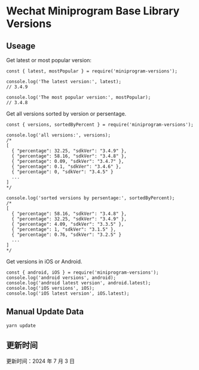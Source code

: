 
# Wechat Miniprogram Base Library Versions

## Useage

Get latest or most popular version:

```;
const { latest, mostPopular } = require('miniprogram-versions');

console.log('The latest version:', latest);
// 3.4.9

console.log('The most popular version:', mostPopular);
// 3.4.8

```

Get all versions sorted by version or persentage.

```
const { versions, sortedByPercent } = require('miniprogram-versions');

console.log('all versions:', versions);
/*
[
  { "percentage": 32.25, "sdkVer": "3.4.9" },
  { "percentage": 58.16, "sdkVer": "3.4.8" },
  { "percentage": 0.09, "sdkVer": "3.4.7" },
  { "percentage": 0.1, "sdkVer": "3.4.6" },
  { "percentage": 0, "sdkVer": "3.4.5" }
  ...
]
*/

console.log('sorted versions by persentage:', sortedByPercent);
/*
[
  { "percentage": 58.16, "sdkVer": "3.4.8" },
  { "percentage": 32.25, "sdkVer": "3.4.9" },
  { "percentage": 4.09, "sdkVer": "3.3.5" },
  { "percentage": 1, "sdkVer": "3.1.5" },
  { "percentage": 0.76, "sdkVer": "3.2.5" }
  ...
]
*/
```

Get versions in iOS or Android.

```
const { android, iOS } = require('miniprogram-versions');
console.log('android versions', android);
console.log('android latest version', android.latest);
console.log('iOS versions', iOS);
console.log('iOS latest version', iOS.latest);
```

## Manual Update Data

```
yarn update
```

## 更新时间

更新时间：2024 年 7 月 3 日
